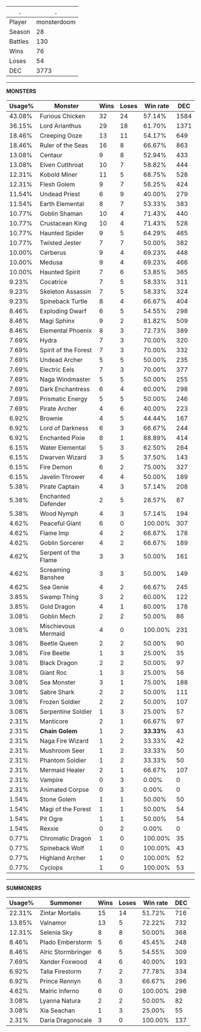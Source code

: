 .|.
|-|-
Player|monsterdoom
Season|28
Battles|130
Wins|76
Loses|54
DEC|3773

---
**MONSTERS**

Usage%|Monster|Wins|Loses|Win rate|DEC|
-|-|-|-|-|-|
43.08%|Furious Chicken|32|24|57.14%|1584|
36.15%|Lord Arianthus|29|18|61.70%|1371|
18.46%|Creeping Ooze|13|11|54.17%|649|
18.46%|Ruler of the Seas|16|8|66.67%|863|
13.08%|Centaur|9|8|52.94%|433|
13.08%|Elven Cutthroat|10|7|58.82%|444|
12.31%|Kobold Miner|11|5|68.75%|528|
12.31%|Flesh Golem|9|7|56.25%|424|
11.54%|Undead Priest|6|9|40.00%|279|
11.54%|Earth Elemental|8|7|53.33%|383|
10.77%|Goblin Shaman|10|4|71.43%|440|
10.77%|Crustacean King|10|4|71.43%|528|
10.77%|Haunted Spider|9|5|64.29%|465|
10.77%|Twisted Jester|7|7|50.00%|382|
10.00%|Cerberus|9|4|69.23%|448|
10.00%|Medusa|9|4|69.23%|466|
10.00%|Haunted Spirit|7|6|53.85%|365|
9.23%|Cocatrice|7|5|58.33%|311|
9.23%|Skeleton Assassin|7|5|58.33%|324|
9.23%|Spineback Turtle|8|4|66.67%|404|
8.46%|Exploding Dwarf|6|5|54.55%|298|
8.46%|Magi Sphinx|9|2|81.82%|509|
8.46%|Elemental Phoenix|8|3|72.73%|389|
7.69%|Hydra|7|3|70.00%|320|
7.69%|Spirit of the Forest|7|3|70.00%|332|
7.69%|Undead Archer|5|5|50.00%|235|
7.69%|Electric Eels|7|3|70.00%|377|
7.69%|Naga Windmaster|5|5|50.00%|255|
7.69%|Dark Enchantress|6|4|60.00%|298|
7.69%|Prismatic Energy|5|5|50.00%|246|
7.69%|Pirate Archer|4|6|40.00%|223|
6.92%|Brownie|4|5|44.44%|167|
6.92%|Lord of Darkness|6|3|66.67%|244|
6.92%|Enchanted Pixie|8|1|88.89%|414|
6.15%|Water Elemental|5|3|62.50%|264|
6.15%|Dwarven Wizard|3|5|37.50%|143|
6.15%|Fire Demon|6|2|75.00%|327|
6.15%|Javelin Thrower|4|4|50.00%|189|
5.38%|Pirate Captain|4|3|57.14%|208|
5.38%|Enchanted Defender|2|5|28.57%|87|
5.38%|Wood Nymph|4|3|57.14%|194|
4.62%|Peaceful Giant|6|0|100.00%|307|
4.62%|Flame Imp|4|2|66.67%|178|
4.62%|Goblin Sorcerer|4|2|66.67%|189|
4.62%|Serpent of the Flame|3|3|50.00%|161|
4.62%|Screaming Banshee|3|3|50.00%|149|
4.62%|Sea Genie|4|2|66.67%|245|
3.85%|Swamp Thing|3|2|60.00%|122|
3.85%|Gold Dragon|4|1|80.00%|178|
3.08%|Goblin Mech|2|2|50.00%|86|
3.08%|Mischievous Mermaid|4|0|100.00%|231|
3.08%|Beetle Queen|2|2|50.00%|90|
3.08%|Fire Beetle|1|3|25.00%|35|
3.08%|Black Dragon|2|2|50.00%|97|
3.08%|Giant Roc|1|3|25.00%|56|
3.08%|Sea Monster|3|1|75.00%|188|
3.08%|Sabre Shark|2|2|50.00%|111|
3.08%|Frozen Soldier|2|2|50.00%|107|
3.08%|Serpentine Soldier|1|3|25.00%|57|
2.31%|Manticore|2|1|66.67%|97|
2.31%|**Chain Golem**|1|2|**33.33%**|43|
2.31%|Naga Fire Wizard|1|2|33.33%|42|
2.31%|Mushroom Seer|1|2|33.33%|50|
2.31%|Phantom Soldier|1|2|33.33%|50|
2.31%|Mermaid Healer|2|1|66.67%|107|
2.31%|Vampire|0|3|0.00%|0|
2.31%|Animated Corpse|0|3|0.00%|0|
1.54%|Stone Golem|1|1|50.00%|50|
1.54%|Magi of the Forest|1|1|50.00%|54|
1.54%|Pit Ogre|1|1|50.00%|54|
1.54%|Rexxie|0|2|0.00%|0|
0.77%|Chromatic Dragon|1|0|100.00%|35|
0.77%|Spineback Wolf|1|0|100.00%|43|
0.77%|Highland Archer|1|0|100.00%|52|
0.77%|Cyclops|1|0|100.00%|53|

---
**SUMMONERS**

Usage%|Summoner|Wins|Loses|Win rate|DEC|
-|-|-|-|-|-|
22.31%|Zintar Mortalis|15|14|51.72%|716|
13.85%|Valnamor|13|5|72.22%|732|
12.31%|Selenia Sky|8|8|50.00%|368|
8.46%|Plado Emberstorm|5|6|45.45%|248|
8.46%|Alric Stormbringer|6|5|54.55%|309|
7.69%|Xander Foxwood|4|6|40.00%|193|
6.92%|Talia Firestorm|7|2|77.78%|334|
6.92%|Prince Rennyn|6|3|66.67%|296|
4.62%|Malric Inferno|6|0|100.00%|298|
3.08%|Lyanna Natura|2|2|50.00%|82|
3.08%|Xia Seachan|1|3|25.00%|55|
2.31%|Daria Dragonscale|3|0|100.00%|137|
